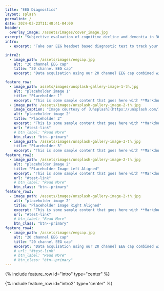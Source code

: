 ```yaml
---
title: "EEG Diagnostics"
layout: splash
permalink: /
date: 2024-03-23T11:48:41-04:00
header:
  overlay_image: /assets/images/cover_image.jpg
excerpt: "Subjective evaluation of cognitive decline and dementia in 30 minutes"
intro: 
  - excerpt: 'Take our EEG headset based diagnostic test to track your brain health and Event Related Potentials (ERP) like P300, N100, N400 and other biomarkers.'

intro2: 
  - image_path: /assets/images/eegcap.jpg
    alt: "20 channel EEG cap"
    title: "20 channel EEG cap"
    excerpt: 'Data acquisation using our 20 channel EEG cap combined with our propriety AI enabled software to automatically generate report within 5 minutes of completing the test enbales us to provide diagnostic service at a scale.'

feature_row:
  - image_path: assets/images/unsplash-gallery-image-1-th.jpg
    alt: "placeholder image 1"
    title: "Placeholder 1"
    excerpt: "This is some sample content that goes here with **Markdown** formatting."
  - image_path: /assets/images/unsplash-gallery-image-2-th.jpg
    image_caption: "Image courtesy of [Unsplash](https://unsplash.com/)"
    alt: "placeholder image 2"
    title: "Placeholder 2"
    excerpt: "This is some sample content that goes here with **Markdown** formatting."
    url: "#test-link"
    # btn_label: "Read More"
    btn_class: "btn--primary"
  - image_path: /assets/images/unsplash-gallery-image-3-th.jpg
    title: "Placeholder 3"
    excerpt: "This is some sample content that goes here with **Markdown** formatting."
feature_row2:
  - image_path: /assets/images/unsplash-gallery-image-2-th.jpg
    alt: "placeholder image 2"
    title: "Placeholder Image Left Aligned"
    excerpt: 'This is some sample content that goes here with **Markdown** formatting. Left aligned with `type="left"`'
    url: "#test-link"
    # btn_label: "Read More"
    btn_class: "btn--primary"
feature_row3:
  - image_path: /assets/images/unsplash-gallery-image-2-th.jpg
    alt: "placeholder image 2"
    title: "Placeholder Image Right Aligned"
    excerpt: 'This is some sample content that goes here with **Markdown** formatting. Right aligned with `type="right"`'
    url: "#test-link"
    # btn_label: "Read More"
    btn_class: "btn--primary"
feature_row4:
  - image_path: /assets/images/eegcap.jpg
    alt: "20 channel EEG cap"
    title: "20 channel EEG cap"
    excerpt: 'Data acquisation using our 20 channel EEG cap combined with our propriety AI enabled software to automatically generate report within 5 minutes of completing the test enbales us to provide diagnostic service at a scale.'
    # url: "#test-link"
    # btn_label: "Read More"
    # btn_class: "btn--primary"
---
```


{% include feature_row id="intro" type="center" %}

{% include feature_row id="intro2" type="center" %}

<!-- {% include feature_row %} -->

<!-- {% include feature_row id="feature_row2" type="left" %}

{% include feature_row id="feature_row3" type="right" %} -->

<!-- {% include feature_row id="feature_row4" type="center" %} -->




